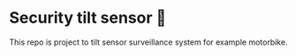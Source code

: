 # Security tilt sensor 🚨
>
This repo is project to tilt sensor surveillance system for example motorbike. 

